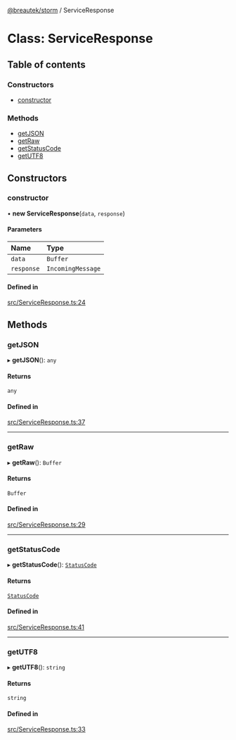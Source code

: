 [@breautek/storm](../README.md) / ServiceResponse

# Class: ServiceResponse

## Table of contents

### Constructors

- [constructor](ServiceResponse.md#constructor)

### Methods

- [getJSON](ServiceResponse.md#getjson)
- [getRaw](ServiceResponse.md#getraw)
- [getStatusCode](ServiceResponse.md#getstatuscode)
- [getUTF8](ServiceResponse.md#getutf8)

## Constructors

### constructor

• **new ServiceResponse**(`data`, `response`)

#### Parameters

| Name | Type |
| :------ | :------ |
| `data` | `Buffer` |
| `response` | `IncomingMessage` |

#### Defined in

[src/ServiceResponse.ts:24](https://github.com/breautek/storm/blob/3dcafe4/src/ServiceResponse.ts#L24)

## Methods

### getJSON

▸ **getJSON**(): `any`

#### Returns

`any`

#### Defined in

[src/ServiceResponse.ts:37](https://github.com/breautek/storm/blob/3dcafe4/src/ServiceResponse.ts#L37)

___

### getRaw

▸ **getRaw**(): `Buffer`

#### Returns

`Buffer`

#### Defined in

[src/ServiceResponse.ts:29](https://github.com/breautek/storm/blob/3dcafe4/src/ServiceResponse.ts#L29)

___

### getStatusCode

▸ **getStatusCode**(): [`StatusCode`](../enums/StatusCode.md)

#### Returns

[`StatusCode`](../enums/StatusCode.md)

#### Defined in

[src/ServiceResponse.ts:41](https://github.com/breautek/storm/blob/3dcafe4/src/ServiceResponse.ts#L41)

___

### getUTF8

▸ **getUTF8**(): `string`

#### Returns

`string`

#### Defined in

[src/ServiceResponse.ts:33](https://github.com/breautek/storm/blob/3dcafe4/src/ServiceResponse.ts#L33)
